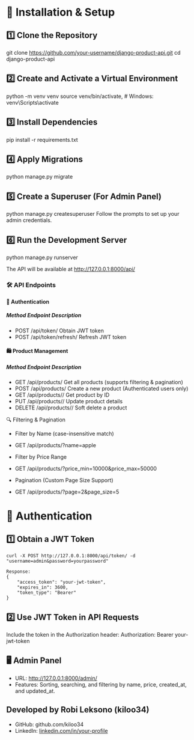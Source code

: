 # 📌 Installation & Setup

## 1️⃣ Clone the Repository

git clone https://github.com/your-username/django-product-api.git
cd django-product-api

## 2️⃣ Create and Activate a Virtual Environment

python -m venv venv
source venv/bin/activate,  # Windows: venv\Scripts\activate

## 3️⃣ Install Dependencies

pip install -r requirements.txt

## 4️⃣ Apply Migrations

python manage.py migrate

## 5️⃣ Create a Superuser (For Admin Panel)

python manage.py createsuperuser
Follow the prompts to set up your admin credentials.

## 6️⃣ Run the Development Server

python manage.py runserver

The API will be available at http://127.0.0.1:8000/api/

### 🛠️ API Endpoints

#### 🔑 Authentication
##### Method	Endpoint	Description
- POST	/api/token/	Obtain JWT token
- POST	/api/token/refresh/	Refresh JWT token

#### 🛍️ Product Management
##### Method	Endpoint	Description
- GET	/api/products/	Get all products (supports filtering & pagination)
- POST	/api/products/	Create a new product (Authenticated users only)
- GET	/api/products/<id>/	Get product by ID
- PUT	/api/products/<id>/	Update product details
- DELETE	/api/products/<id>/	Soft delete a product

🔍 Filtering & Pagination
- Filter by Name (case-insensitive match)
- GET /api/products/?name=apple

- Filter by Price Range
- GET /api/products/?price_min=10000&price_max=50000

- Pagination (Custom Page Size Support)
- GET /api/products/?page=2&page_size=5

# 🔐 Authentication
## 1️⃣ Obtain a JWT Token

    curl -X POST http://127.0.0.1:8000/api/token/ -d "username=admin&password=yourpassword"

    Response:
    {
        "access_token": "your-jwt-token",
        "expires_in": 3600,
        "token_type": "Bearer"
    }

## 2️⃣ Use JWT Token in API Requests

Include the token in the Authorization header:
Authorization: Bearer your-jwt-token

## 🖥️ Admin Panel
- URL: http://127.0.0.1:8000/admin/
- Features: Sorting, searching, and filtering by name, price, created_at, and updated_at.

## Developed by Robi Leksono (kiloo34)
-   GitHub: github.com/kiloo34
-   LinkedIn: [linkedin.com/in/your-profile](https://www.linkedin.com/in/robi-leksono-9483b11b4/)

